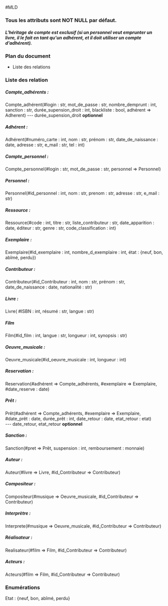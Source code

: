 #MLD

### Tous les attributs sont NOT NULL par défaut.
##### L'héritage de compte est exclusif (si un personnel veut emprunter un livre, il le fait en tant qu'un adhérent, et il doit utiliser un compte d'adhérent).

### Plan du document
*   Liste des relations


### Liste des relation


##### Compte_adhérents :
Compte_adhérent(#login : str, mot_de_passe : str, nombre_demprunt : int, sanction : str, durée_supension_droit : int, blackliste : bool, adhérent => Adherent)
\--- durée_supension_droit **optionnel** 

##### Adhérent :
Adhérent(#numéro_carte : int, nom : str, prénom : str, date_de_naissance : date, adresse : str, e_mail : str, tel : int) 

##### Compte_personnel :
Compte_personnel(#login : str, mot_de_passe : str, personnel => Personnel)

##### Personnel :
Personnel(#id_personnel : int, nom : str, prenom : str, adresse : str, e_mail : str) 

##### Ressource :
Ressource(#code : int, titre : str, liste_contributeur : str, date_apparition : date, éditeur : str, genre : str, code_classification : int) 

##### Exemplaire :
Exemplaire(#id_exemplaire : int, nombre_d_exemplaire : int, état : {neuf, bon, abîmé, perdu})

##### Contributeur :
Contributeur(#id_Contributeur : int, nom : str, prénom : str, date_de_naissance : date, nationalité : str) 

##### Livre :
Livre( #ISBN : int, résumé : str, langue : str) 

##### Film
Film(#id_film : int, langue : str, longueur : int, synopsis : str) 

##### Oeuvre_musicale :
Oeuvre_musicale(#id_oeuvre_musicale : int, longueur : int) 

##### Reservation :  
Reservation(#adhérent => Compte_adhérents, #exemplaire => Exemplaire, #date_reserve : date)  

##### Prêt :
Prêt(#adhérent => Compte_adhérents, #exemplaire => Exemplaire, #date_prêt : date, durée_prêt : int, date_retour : date, etat_retour : etat)  
\--- date_retour, etat_retour **optionnel**  

##### Sanction : 
Sanction(#pret => Prêt, suspension : int, remboursement : monnaie)

##### Auteur :
Auteur(#livre => Livre, #id_Contributeur => Contributeur)

##### Compositeur :
Compositeur(#musique => Oeuvre_musicale, #id_Contributeur => Contributeur) 

##### Interprètre :
Interprete(#musique => Oeuvre_musicale, #id_Contributeur => Contributeur) 

##### Réalisateur :
Realisateur(#film => Film, #id_Contributeur => Contributeur) 

##### Acteurs :
Acteurs(#film => Film, #id_Contributeur => Contributeur) 



### Enumérations  
Etat : {neuf, bon, abîmé, perdu}
